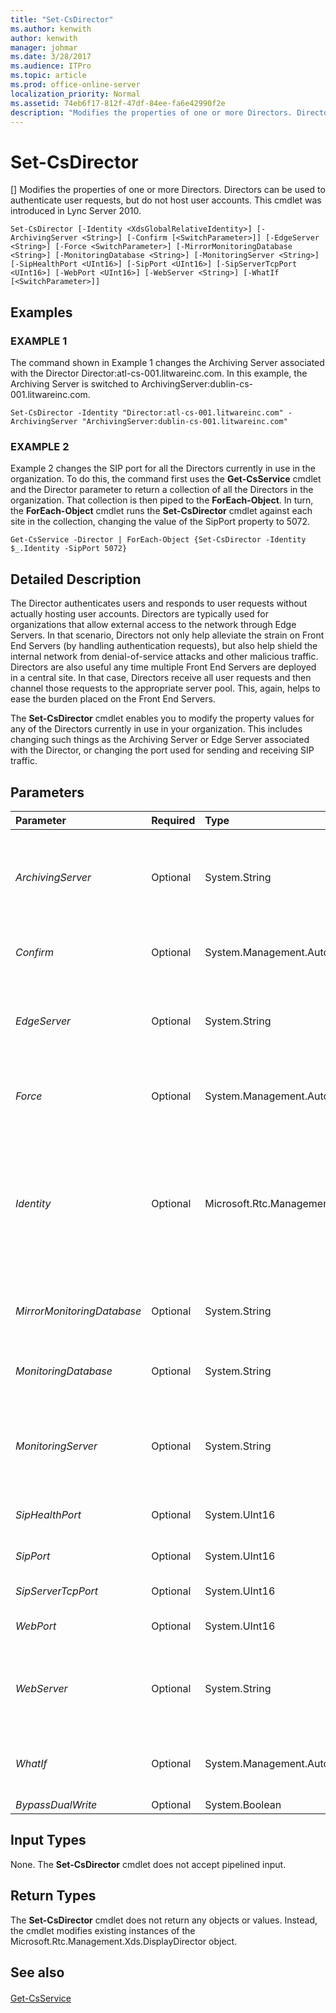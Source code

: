 ```yaml
---
title: "Set-CsDirector"
ms.author: kenwith
author: kenwith
manager: johmar
ms.date: 3/28/2017
ms.audience: ITPro
ms.topic: article
ms.prod: office-online-server
localization_priority: Normal
ms.assetid: 74eb6f17-812f-47df-84ee-fa6e42990f2e
description: "Modifies the properties of one or more Directors. Directors can be used to authenticate user requests, but do not host user accounts. This cmdlet was introduced in Lync Server 2010."
---
```


# Set-CsDirector
[]
Modifies the properties of one or more Directors. Directors can be used to authenticate user requests, but do not host user accounts. This cmdlet was introduced in Lync Server 2010.
  
```
Set-CsDirector [-Identity <XdsGlobalRelativeIdentity>] [-ArchivingServer <String>] [-Confirm [<SwitchParameter>]] [-EdgeServer <String>] [-Force <SwitchParameter>] [-MirrorMonitoringDatabase <String>] [-MonitoringDatabase <String>] [-MonitoringServer <String>] [-SipHealthPort <UInt16>] [-SipPort <UInt16>] [-SipServerTcpPort <UInt16>] [-WebPort <UInt16>] [-WebServer <String>] [-WhatIf [<SwitchParameter>]]

```

## Examples

### EXAMPLE 1

The command shown in Example 1 changes the Archiving Server associated with the Director Director:atl-cs-001.litwareinc.com. In this example, the Archiving Server is switched to ArchivingServer:dublin-cs-001.litwareinc.com.
  
```
Set-CsDirector -Identity "Director:atl-cs-001.litwareinc.com" -ArchivingServer "ArchivingServer:dublin-cs-001.litwareinc.com"
```

### EXAMPLE 2

Example 2 changes the SIP port for all the Directors currently in use in the organization. To do this, the command first uses the **Get-CsService** cmdlet and the Director parameter to return a collection of all the Directors in the organization. That collection is then piped to the **ForEach-Object**. In turn, the **ForEach-Object** cmdlet runs the **Set-CsDirector** cmdlet against each site in the collection, changing the value of the SipPort property to 5072.
  
```
Get-CsService -Director | ForEach-Object {Set-CsDirector -Identity $_.Identity -SipPort 5072}
```

## Detailed Description

The Director authenticates users and responds to user requests without actually hosting user accounts. Directors are typically used for organizations that allow external access to the network through Edge Servers. In that scenario, Directors not only help alleviate the strain on Front End Servers (by handling authentication requests), but also help shield the internal network from denial-of-service attacks and other malicious traffic. Directors are also useful any time multiple Front End Servers are deployed in a central site. In that case, Directors receive all user requests and then channel those requests to the appropriate server pool. This, again, helps to ease the burden placed on the Front End Servers.
  
The **Set-CsDirector** cmdlet enables you to modify the property values for any of the Directors currently in use in your organization. This includes changing such things as the Archiving Server or Edge Server associated with the Director, or changing the port used for sending and receiving SIP traffic.
  
## Parameters

|**Parameter**|**Required**|**Type**|**Description**|
|:-----|:-----|:-----|:-----|
| _ArchivingServer_ <br/> |Optional  <br/> |System.String  <br/> |Service location of the Archiving Server to be associated with the Director. For example:  `-ArchivingServer "ArchivingServer:atl-cs-001.litwareinc.com"`.  <br/> |
| _Confirm_ <br/> |Optional  <br/> |System.Management.Automation.SwitchParameter  <br/> |Prompts you for confirmation before executing the command.  <br/> |
| _EdgeServer_ <br/> |Optional  <br/> |System.String  <br/> |Service location of the Edge Server to be associated with the Director. For example:  `-EdgeServer "EdgeServer:atl-edge-001.litwareinc.com"` <br/> |
| _Force_ <br/> |Optional  <br/> |System.Management.Automation.SwitchParameter  <br/> |Suppresses the display of any non-fatal error message that might occur when running the command.  <br/> |
| _Identity_ <br/> |Optional  <br/> |Microsoft.Rtc.Management.Xds.XdsGlobalRelativeIdentity  <br/> |Service location of the Director to be modified. For example:  `-Identity "Director:atl-cs-001.litwareinc.com"`.  <br/> Note that you can leave off the prefix "Director:" when specifying a Director. For example:  `-Identity "atl-cs-001.litwareinc.com"`.  <br/> |
| _MirrorMonitoringDatabase_ <br/> |Optional  <br/> |System.String  <br/> |Service location of the mirror monitoring database to be associated with the Director.  <br/> |
| _MonitoringDatabase_ <br/> |Optional  <br/> |System.String  <br/> |Service location of the monitoring database to be associated with the Director.  <br/> |
| _MonitoringServer_ <br/> |Optional  <br/> |System.String  <br/> |Service location of the Monitoring Server to be associated with the Director. For example:  `-MonitoringServer "MonitoringServer:atl-cs-001.litwareinc.com"`.  <br/> |
| _SipHealthPort_ <br/> |Optional  <br/> |System.UInt16  <br/> |Port used for monitoring server health.  <br/> |
| _SipPort_ <br/> |Optional  <br/> |System.UInt16  <br/> |Port used for Session Initiation Protocol (SIP) traffic.  <br/> |
| _SipServerTcpPort_ <br/> |Optional  <br/> |System.UInt16  <br/> |SIP listening port. The default value is 5060.  <br/> |
| _WebPort_ <br/> |Optional  <br/> |System.UInt16  <br/> |Port used for communicating with Web Services.  <br/> |
| _WebServer_ <br/> |Optional  <br/> |System.String  <br/> |Web Services location of the server to be associated with the Director. For example:  `-WebServer "WebServer:atl-cs-001.litwareinc.com"` <br/> |
| _WhatIf_ <br/> |Optional  <br/> |System.Management.Automation.SwitchParameter  <br/> |Describes what would happen if you executed the command without actually executing the command.  <br/> |
| _BypassDualWrite_ <br/> |Optional  <br/> |System.Boolean  <br/> |PARAMVALUE: $true | $false  <br/> |
   
## Input Types

None. The **Set-CsDirector** cmdlet does not accept pipelined input.
  
## Return Types

The **Set-CsDirector** cmdlet does not return any objects or values. Instead, the cmdlet modifies existing instances of the Microsoft.Rtc.Management.Xds.DisplayDirector object.
  
## See also

#### 

[Get-CsService](get-csservice.md)

